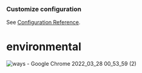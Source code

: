

### Customize configuration
See [Configuration Reference](https://cli.vuejs.org/config/).
# environmental


![ways - Google Chrome 2022_03_28 00_53_59 (2)](https://user-images.githubusercontent.com/51701132/160304792-0a9e460a-a8e0-43b4-bbf1-fd4b5e357cee.png)
